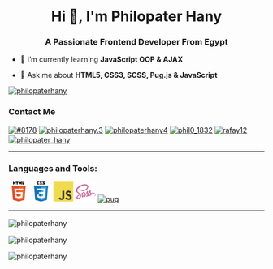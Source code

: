 <h1 align="center">Hi 👋, I'm Philopater Hany</h1>
<h3 align="center">A Passionate Frontend Developer From Egypt</h3>

- 🌱 I’m currently learning **JavaScript OOP & AJAX**

- 💬 Ask me about **HTML5, CSS3, SCSS, Pug.js & JavaScript**


<p align="left"><a href="https://github.com/ryo-ma/github-profile-trophy"><img src="https://github-profile-trophy.vercel.app/?username=philopaterhany&theme=radical" alt="philopaterhany" /></a></p>

<h3 align="left">Contact Me</h3>
<p align="left">
<a href="https://discord.gg/#8178" target="blank"><img align="center" src="https://raw.githubusercontent.com/rahuldkjain/github-profile-readme-generator/master/src/images/icons/Social/discord.svg" alt="#8178" height="30" width="40" /></a>
<a href="https://fb.com/philopaterhany.3" target="blank"><img align="center" src="https://raw.githubusercontent.com/rahuldkjain/github-profile-readme-generator/master/src/images/icons/Social/facebook.svg" alt="philopaterhany.3" height="30" width="40" /></a>
<a href="https://twitter.com/PhilopaterHany4" target="blank"><img align="center" src="https://raw.githubusercontent.com/rahuldkjain/github-profile-readme-generator/master/src/images/icons/Social/twitter.svg" alt="philopaterhany4" height="30" width="40" /></a>
<a href="https://www.instagram.com/phil0_1832/" target="blank"><img align="center" src="https://raw.githubusercontent.com/rahuldkjain/github-profile-readme-generator/master/src/images/icons/Social/instagram.svg" alt="phil0_1832" height="30" width="40" /></a>
<a href="https://codepen.io/rafay12" target="blank"><img align="center" src="https://www.vectorlogo.zone/logos/codepen/codepen-tile.svg" alt="rafay12" height="37" width="40" /></a>
<a href="https://www.hackerrank.com/philopater_hany" target="blank"><img align="center" src="https://raw.githubusercontent.com/rahuldkjain/github-profile-readme-generator/master/src/images/icons/Social/hackerrank.svg" alt="philopater_hany" height="37" width="40" /></a>
</p>

---

<h3 align="left">Languages and Tools:</h3>
<p align="left">
<a href="https://www.w3.org/html/" target="_blank"><img src="https://raw.githubusercontent.com/devicons/devicon/master/icons/html5/html5-original-wordmark.svg" alt="html5" width="40" height="40"/></a>
<a href="https://www.w3schools.com/css/" target="_blank"><img src="https://raw.githubusercontent.com/devicons/devicon/master/icons/css3/css3-original-wordmark.svg" alt="css3" width="40" height="40"/></a>
<a href="https://developer.mozilla.org/en-US/docs/Web/JavaScript" target="_blank"><img src="https://raw.githubusercontent.com/devicons/devicon/master/icons/javascript/javascript-original.svg" alt="javascript" width="40" height="40"/></a>
<a href="https://sass-lang.com" target="_blank"> <img src="https://raw.githubusercontent.com/devicons/devicon/master/icons/sass/sass-original.svg" alt="sass" width="40" height="40"/></a>
<a href="https://pugjs.org" target="_blank"> <img src="https://cdn.worldvectorlogo.com/logos/pug.svg" alt="pug" width="40" height="40"/></a>
</p>

---

<p><img align="center" src="https://github-readme-stats.vercel.app/api/top-langs?username=philopaterhany&show_icons=true&locale=en&layout=compact&theme=radical" alt="philopaterhany" /></p>

<p><img align="center" src="https://github-readme-stats.vercel.app/api?username=philopaterhany&show_icons=true&locale=en&theme=radical" alt="philopaterhany" /></p>

<p><img align="center" src="https://github-readme-streak-stats.herokuapp.com/?user=philopaterhany&theme=radical" alt="philopaterhany" /></p>
